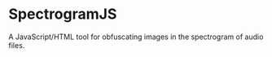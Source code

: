SpectrogramJS
=============

A JavaScript/HTML tool for obfuscating images in the spectrogram of audio files.
